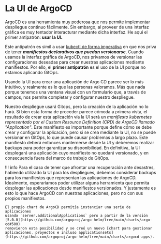 # La UI de ArgoCD

ArgoCD es una herramienta muy poderosa que nos permite implementar despliegue
continuo fácilmente. Sin embargo, al proveer de una interfaz gráfica es muy
tentador interacturar mediante dicha interfaz. He aquí el primer antipatrón:
**usar la UI.**

Este antipatrón es simil a usar [kubectl de forma
imperativa](https://kubernetes.io/docs/concepts/overview/working-with-objects/object-management/)
en que nos priva de tener _**manifiestos declarativos que puedan
versionarse**_. Cuando usamos la interfaz gráfica de ArgoCD, nos privamos de
versionar las configuraciones deseadas para crear nuestras aplicaciones mediante
manifiestos. Por ello, el **primer antipatrón** es el uso de la UI porque no
estamos aplicando GitOps.

Usando la UI para crear una aplicación de Argo CD parece ser lo más intuitivo, y
realmente es lo que las personas valoramos. Más que nada porque tenemos una
ventana visual con un formulario que, a través de campos, nos permite completar
y configurar nuestro despliegue.

Nuestro despliegue usará Gitops, pero la creación de la aplicación no lo
hará. Si bien esta forma de proceder parece cómoda a primera vista, el resultado
de crear esta aplicación vía la UI será un _manifiesto kubernetes representado
por el Custom Resource Definition (CRD) de ArgoCD llamado "Application"_. Este
manifiesto es importante porque define cómo se debe crear y configurar la
aplicación, pero si se crea mediante la UI, no se puede versionar en GitOps, lo
que puede causar problemas a largo plazo. Este manifiesto deberá entonces
manternerse desde la UI y deberemos realizar backups para poder garantizar su
disponibilidad. En definitiva, la UI desplegará una aplicación cuyo manifiesto
no quedará versionado, y en consecuencia fuera del marco de trabajo de GitOps.

!!! info
    Para el caso de tener que afrontar una recuperación ante desastres, habiendo
    utilizado la UI para los despliegues, debemos considerar backups para los
    manifiestos que representan las aplicaciones de ArgoCD. Idealmente,
    esperaríamos poder utilizar alguna herramienta que permita desplegar las
    aplicaciones desde manifiestos versionados. Y justamente es esto lo que hace
    ArgoCD con nuestras aplicaciones, pero no con sus propios manifiestos.

    El propio chart de ArgoCD permitía instanciar una serie de aplicaciones
    usando `server.additionalApplications` pero a partir de la versión [5.0.0](https://github.com/argoproj/argo-helm/tree/main/charts/argo-cd#500)
    removieron esta posibilidad y se creó un nuevo [chart para gestionar
    aplicaciones, proyectos e incluso applicationsets](https://github.com/argoproj/argo-helm/tree/main/charts/argocd-apps).
